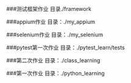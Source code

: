 ###测试框架作业
目录./framework

###appium作业
目录：./my_appium

###selenium作业
目录：./my_selenium

###pytest第一次作业
目录：./pytest_learn/tests

###第二次作业
目录：./class_learning

###第一次作业
目录：./python_learning

